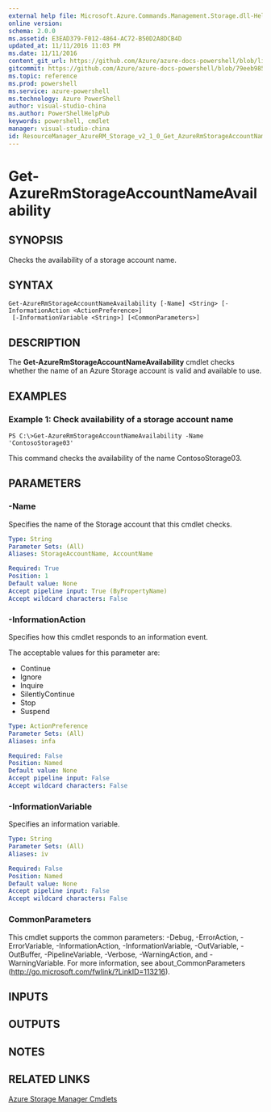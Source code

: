 ```yaml
---
external help file: Microsoft.Azure.Commands.Management.Storage.dll-Help.xml
online version: 
schema: 2.0.0
ms.assetid: E3EAD379-F012-4864-AC72-B50D2A8DCB4D
updated_at: 11/11/2016 11:03 PM
ms.date: 11/11/2016
content_git_url: https://github.com/Azure/azure-docs-powershell/blob/live/azureps-cmdlets-docs/ResourceManager/AzureRM.Storage/v2.1.0/Get-AzureRmStorageAccountNameAvailability.md
gitcommit: https://github.com/Azure/azure-docs-powershell/blob/79eeb985ea480979357fb4695832a0c3d29a48bf/azureps-cmdlets-docs/ResourceManager/AzureRM.Storage/v2.1.0/Get-AzureRmStorageAccountNameAvailability.md
ms.topic: reference
ms.prod: powershell
ms.service: azure-powershell
ms.technology: Azure PowerShell
author: visual-studio-china
ms.author: PowerShellHelpPub
keywords: powershell, cmdlet
manager: visual-studio-china
id: ResourceManager_AzureRM_Storage_v2_1_0_Get_AzureRmStorageAccountNameAvailability_md
---
```


# Get-AzureRmStorageAccountNameAvailability

## SYNOPSIS
Checks the availability of a storage account name.

## SYNTAX

```
Get-AzureRmStorageAccountNameAvailability [-Name] <String> [-InformationAction <ActionPreference>]
 [-InformationVariable <String>] [<CommonParameters>]
```

## DESCRIPTION
The **Get-AzureRmStorageAccountNameAvailability** cmdlet checks whether the name of an Azure Storage account is valid and available to use.

## EXAMPLES

### Example 1: Check availability of a storage account name
```
PS C:\>Get-AzureRmStorageAccountNameAvailability -Name 'ContosoStorage03'
```

This command checks the availability of the name ContosoStorage03.

## PARAMETERS

### -Name
Specifies the name of the Storage account that this cmdlet checks.

```yaml
Type: String
Parameter Sets: (All)
Aliases: StorageAccountName, AccountName

Required: True
Position: 1
Default value: None
Accept pipeline input: True (ByPropertyName)
Accept wildcard characters: False
```

### -InformationAction
Specifies how this cmdlet responds to an information event.

The acceptable values for this parameter are:

- Continue
- Ignore
- Inquire
- SilentlyContinue
- Stop
- Suspend

```yaml
Type: ActionPreference
Parameter Sets: (All)
Aliases: infa

Required: False
Position: Named
Default value: None
Accept pipeline input: False
Accept wildcard characters: False
```

### -InformationVariable
Specifies an information variable.

```yaml
Type: String
Parameter Sets: (All)
Aliases: iv

Required: False
Position: Named
Default value: None
Accept pipeline input: False
Accept wildcard characters: False
```

### CommonParameters
This cmdlet supports the common parameters: -Debug, -ErrorAction, -ErrorVariable, -InformationAction, -InformationVariable, -OutVariable, -OutBuffer, -PipelineVariable, -Verbose, -WarningAction, and -WarningVariable. For more information, see about_CommonParameters (http://go.microsoft.com/fwlink/?LinkID=113216).

## INPUTS

## OUTPUTS

## NOTES

## RELATED LINKS

[Azure Storage Manager Cmdlets](xref:ResourceManager/AzureRM.Storage/v2.1.0/AzureRM.Storage.md)


